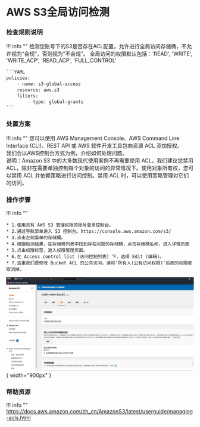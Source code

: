 # AWS S3全局访问检测

### 检查规则说明
!!! info ""
    检测您账号下的S3是否存在ACL配置，允许进行全局访问存储桶，不允许视为“合规”，否则视为“不合规”。
    全局访问的权限默认包括：'READ', 'WRITE', 'WRITE_ACP', 'READ_ACP', 'FULL_CONTROL'

    ```YAML
    policies:
        - name: s3-global-access
        resource: aws.s3
        filters:
            - type: global-grants
    ```

### 处置方案
!!! info ""
    您可以使用 AWS Management Console、AWS Command Line Interface (CLI)、REST API 或 AWS 软件开发工具包向资源 ACL 添加授权。    
    我们会以AWS控制台方式为例，介绍如何处理问题。   
    说明：Amazon S3 中的大多数现代使用案例不再需要使用 ACL，我们建议您禁用 ACL，除非在需要单独控制每个对象的访问的异常情况下。使用对象所有权，您可以禁用 ACL 并依赖策略进行访问控制。禁用 ACL 时，可以使用策略管理对它们的访问。
    



### 操作步骤
!!! info ""

    * 1.使用具有 AWS S3 管理权限的账号登录控制台。
    * 2.通过导航菜单进入 S3 控制台。https://console.aws.amazon.com/s3/
    * 3.点击左侧菜单的存储桶。
    * 4.根据检测结果，在存储桶列表中找到存在问题的存储桶，点击存储桶名称，进入详情页面
    * 5.点击权限标签，进入权限管理页面。
    * 6.在 Access control list (访问控制列表) 下，选择 Edit (编辑)。
    * 7.这里我们要修改 Bucket ACL 的公共访问，请将'所有人(公有访问权限)'后面的权限都取消掉。

![处置方案](../../img/suggest/aws/s3bucketacl.jpg){ width="900px" }


### 帮助资源
!!! info ""
    https://docs.aws.amazon.com/zh_cn/AmazonS3/latest/userguide/managing-acls.html

